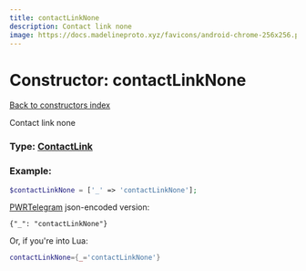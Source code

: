 ```yaml
---
title: contactLinkNone
description: Contact link none
image: https://docs.madelineproto.xyz/favicons/android-chrome-256x256.png
---
```

# Constructor: contactLinkNone  
[Back to constructors index](index.md)



Contact link none




### Type: [ContactLink](../types/ContactLink.md)


### Example:

```php
$contactLinkNone = ['_' => 'contactLinkNone'];
```  

[PWRTelegram](https://pwrtelegram.xyz) json-encoded version:

```
{"_": "contactLinkNone"}
```


Or, if you're into Lua:

```lua
contactLinkNone={_='contactLinkNone'}

```


